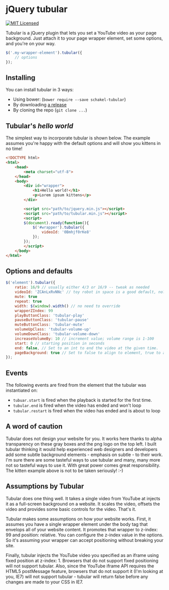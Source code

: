 # jQuery tubular
[![MIT Licensed][ico-license]][license]

Tubular is a jQuery plugin that lets you set a YouTube video as your page
background.  Just attach it to your page wrapper element, set some options, and
you're on your way.

```js
$('.my-wrapper-element').tubular({
    // options
});
```

## Installing

You can install tubular in 3 ways:

 - Using bower: (`bower require --save schakel-tubular`)
 - By downloading [a release][releases]
 - By cloning the repo (`git clone ...`)

## Tubular's *hello world*

The simplest way to incorporate tubular is shown below. The example assumes
you're happy with the default options and will show you kittens in no time!

```html
<!DOCTYPE html>
<html>
    <head>
        <meta charset="utf-8">
    </head>
    <body>
        <div id="wrapper">
            <h1>Hello world!</h1>
            <p>Lorem ipsum kittens</p>
        </div>

        <script src="path/to/jquery.min.js"></script>
        <script src="path/to/tubular.min.js"></script>
        <script>
        $(document).ready(function(){
            $('#wrapper').tubular({
                videoId: '0Bmhjf0rKe8'
            });
        });
        </script>
    </body>
</html>
```


## Options and defaults
```js
$('element').tubular({
    ratio: 16/9 // usually either 4/3 or 16/9 -- tweak as needed
    videoId: 'ZCAnLxRvNNc' // toy robot in space is a good default, no?
    mute: true
    repeat: true
    width: $(window).width() // no need to override
    wrapperZIndex: 99
    playButtonClass: 'tubular-play'
    pauseButtonClass: 'tubular-pause'
    muteButtonClass: 'tubular-mute'
    volumeUpClass: 'tubular-volume-up'
    volumeDownClass: 'tubular-volume-down'
    increaseVolumeBy: 10 // increment value; volume range is 1-100
    start: 0 // starting position in seconds
    end: false, // Set to an int to end the video at the given time.
    pageBackground: true // Set to false to align to element, true to align to body.
});
```

## Events

The following events are fired from the element that the tubular was
instantiated on:

 - `tubuar.start` is fired when the playback is started for the first time.
 - `tubular.end` is fired when the video has ended and won't loop
 - `tubular.restart` is fired when the video has ended and is about to loop

## A word of caution
Tubular does not design your website for you. It works here thanks to alpha
transparency on these gray boxes and the png logo on the top left. I built
tubular thinking it would help experienced web designers and developers add
some subtle background elements - emphasis on subtle - to their work. I'm sure
there are some tasteful ways to use tubular and many, many more not so tasteful
ways to use it. With great power comes great responsibility. The kitten example
above is not to be taken seriously! :-)

## Assumptions by Tubular
Tubular does one thing well. It takes a single video from YouTube at injects it
as a full-screen background on a website. It scales the video, offsets the
video and provides some basic controls for the video.  That's it.

Tubular makes some assumptions on how your website works. First, it assumes you
have a single wrapper element under the body tag that envelops all of your
website content. It promotes that wrapper to z-index: 99 and position:
relative. You can configure the z-index value in the options. So it's assuming
your wrapper can accept positioning without breaking your site.

Finally, tubular injects the YouTube video you specified as an iframe using
fixed position at z-index: 1.  Browsers that do not support fixed positioning
will not support tubular. Also, since the YouTube iframe API requires the HTML5
postMessage feature, browsers that do not support it (I'm looking at you, IE7)
will not support tubular - tubular will return false before any changes are
made to your CSS in IE7.

[license]: LICENSE
[ico-license]: http://img.shields.io/github/license/schakelmarketeers/tubular.svg?style=flat
[releases]: https://github.com/SchakelMarketeers/tubular/releases

